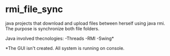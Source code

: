 rmi_file_sync
=============

java projects that download and upload files between herself using java rmi. The purpose is synchronize both file folders.

Java involved thecnologies:
-Threads
-RMI
-Swing*

*The GUI isn't created. All system is running on console.
